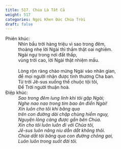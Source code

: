 ```yaml
---
title: 517. Chúa Là Tất Cả
weight: 517
categories: Ngợi Khen Đức Chúa Trời
draft: false
---
```

<dl><dt>Phiên khúc: </dt><dd data-verse="1">Nhìn bầu trời hàng triệu vì sao trong đêm, <br/>thoảng nhẹ lời Ngài thì thầm thật oai nghiêm. <br/>Ngài ngự trong nơi đất thấp, <br/>vùng trời cao, lời Ngài thật nhiệm mầu. <br/><br/>Lòng rộn ràng chào mừng Ngài vào nhân gian, <br/>để mọi người nhận được tình thương Cha ban. <br/>Từ trời Jê-sus xuống thế chuộc tội tôi, <br/>Để Trời người thuận hoà. </dd><dt>Điệp khúc:</dt><dd data-chorus="1"><em>Sao trong đêm lung linh khi tôi gặp Ngài; <br/>Nghe nao nao trong tim bao ân điển Ngài! <br/>Xin luôn cho tôi khi băng qua <br/>trên con đường dài chập chùng hiểm nguy, <br/>Nguyện lòng càng được gần bên Chúa. <br/>Xin cho tôi luôn luôn đi với Chúa tôi, <br/>Jê-sus luôn nâng niu dẫn dắt không thôi. <br/>Chúa dắt tôi băng qua con đường chông gai, <br/>Luôn luôn trong suốt đời tôi. </em></dd></dl>